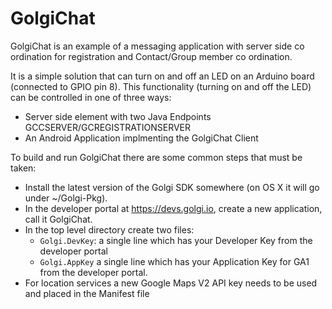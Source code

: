 # GolgiChat
GolgiChat is an example of a messaging application with server side co ordination for registration and Contact/Group member co ordination.

It is a simple solution that can turn on and off an LED on an Arduino board (connected to GPIO pin 8). This functionality (turning on and off the LED) can be controlled in one of three ways:
* Server side element with two Java Endpoints GCCSERVER/GCREGISTRATIONSERVER
* An Android Application implmenting the GolgiChat Client

To build and run GolgiChat there are some common steps that must be taken:

* Install the latest version of the Golgi SDK somewhere (on OS X it will go under ~/Golgi-Pkg).
* In the developer portal at https://devs.golgi.io, create a new application, call it GolgiChat.
* In the top level directory create two files:
  * `Golgi.DevKey`: a single line which has your Developer Key from the developer portal
  * `Golgi.AppKey` a single line which has your Application Key for GA1 from the developer portal.
* For location services a new Google Maps V2 API key needs to be used and placed in the Manifest file





